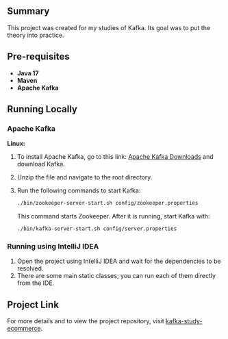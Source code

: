 ## Summary

This project was created for my studies of Kafka. Its goal was to put the theory into practice.

## Pre-requisites

- **Java 17**
- **Maven**
- **Apache Kafka**

## Running Locally

### Apache Kafka

**Linux:**

1. To install Apache Kafka, go to this link: [Apache Kafka Downloads](https://kafka.apache.org/downloads) and download Kafka.
2. Unzip the file and navigate to the root directory.

3. Run the following commands to start Kafka:

   ```sh
   ./bin/zookeeper-server-start.sh config/zookeeper.properties
   ```

   This command starts Zookeeper. After it is running, start Kafka with:

   ```sh
   ./bin/kafka-server-start.sh config/server.properties
   ```

### Running using IntelliJ IDEA

1. Open the project using IntelliJ IDEA and wait for the dependencies to be resolved.
2. There are some main static classes; you can run each of them directly from the IDE.

## Project Link

For more details and to view the project repository, visit [kafka-study-ecommerce](https://github.com/wilianhw/kafka-study-ecommerce).